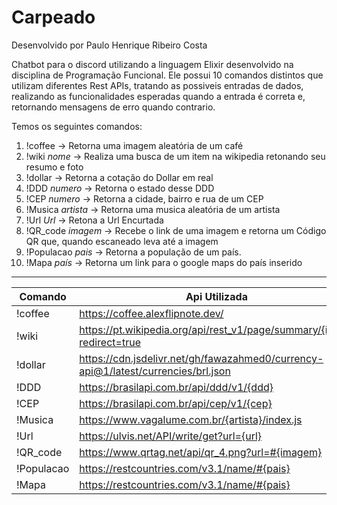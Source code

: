 # Carpeado

Desenvolvido por Paulo Henrique Ribeiro Costa

Chatbot para o discord utilizando a linguagem Elixir desenvolvido na disciplina de Programação Funcional. Ele possui 10 comandos distintos que utilizam diferentes Rest APIs, tratando as possiveis entradas de dados, realizando as funcionalidades esperadas quando a entrada é correta e, retornando mensagens de erro quando contrario.

Temos os seguintes comandos:

1. !coffee -> Retorna uma imagem aleatória de um café
2. !wiki *nome* -> Realiza uma busca de um item na wikipedia retonando seu resumo e foto
3. !dollar -> Retorna a cotação do Dollar em real
4. !DDD *numero* -> Retorna o estado desse DDD
5. !CEP *numero* -> Retorna a cidade, bairro e rua de um CEP
6. !Musica *artista* -> Retorna uma musica aleatória de um artista
7. !Url *Url* -> Retona a Url Encurtada
8. !QR_code *imagem* -> Recebe o link de uma imagem e retorna um Código QR que, quando escaneado leva até a imagem
9. !Populacao *pais* -> Retorna a população de um país.
10. !Mapa *país* ->  Retorna um link para o google maps do país inserido

---

| Comando | Api Utilizada |
| ----------- | ----------- |
| !coffee | https://coffee.alexflipnote.dev/ |
| !wiki | https://pt.wikipedia.org/api/rest_v1/page/summary/{item}?redirect=true |
| !dollar | https://cdn.jsdelivr.net/gh/fawazahmed0/currency-api@1/latest/currencies/brl.json |
| !DDD | https://brasilapi.com.br/api/ddd/v1/{ddd} |
| !CEP | https://brasilapi.com.br/api/cep/v1/{cep} |
| !Musica | https://www.vagalume.com.br/{artista}/index.js |
| !Url | https://ulvis.net/API/write/get?url={url} |
| !QR_code | https://www.qrtag.net/api/qr_4.png?url=#{imagem} |
| !Populacao | https://restcountries.com/v3.1/name/#{pais} |
| !Mapa | https://restcountries.com/v3.1/name/#{pais} |
